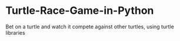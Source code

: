 # Turtle-Race-Game-in-Python
Bet on a turtle and watch it compete against other turtles, using turtle libraries
